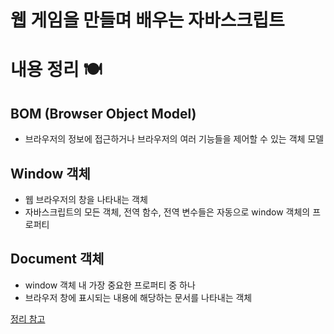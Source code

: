 # 웹 게임을 만들며 배우는 자바스크립트 
# 내용 정리 🍽

## BOM (Browser Object Model)
- 브라우저의 정보에 접근하거나 브라우저의 여러 기능들을 제어할 수 있는 객체 모델

## Window 객체
- 웹 브라우저의 창을 나타내는 객체
- 자바스크립트의 모든 객체, 전역 함수, 전역 변수들은 자동으로 window 객체의 프로퍼티
 
 ## Document 객체
- window 객체 내 가장 중요한 프로퍼티 중 하나
- 브라우저 창에 표시되는 내용에 해당하는 문서를 나타내는 객체





 [정리 참고](http://tcpschool.com/javascript/js_bom_window)